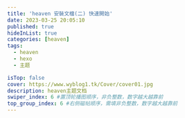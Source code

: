 ```yaml
---
title: 'heaven 安裝文檔(二) 快速開始'
date: 2023-03-25 20:05:10
published: true
hideInList: true
categories: [heaven]
tags:
  - heaven
  - hexo
  - 主题

isTop: false
cover: https://www.wyblog1.tk/Cover/cover01.jpg
description: heaven主题文档
swiper_index: 6 #置顶轮播图顺序，非负整数，数字越大越靠前
top_group_index: 6 #右侧磁帖顺序，需填非负整数，数字越大越靠前
---
```

